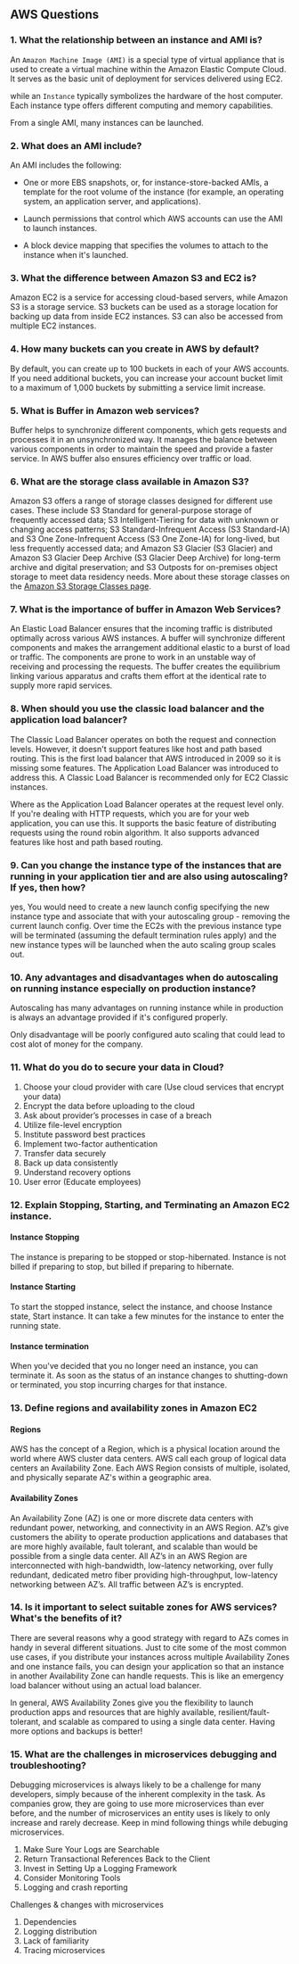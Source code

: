 ## AWS Questions
### 1. What the relationship between an instance and AMI is?

An `Amazon Machine Image (AMI)` is a special type of virtual appliance that is used to create a virtual machine within the Amazon Elastic Compute Cloud. It serves as the basic unit of deployment for services delivered using EC2.

while an `Instance` typically symbolizes the hardware of the host computer. Each instance type offers different computing and memory capabilities. 

From a single AMI, many instances can be launched.

### 2. What does an AMI include?

An AMI includes the following:

- One or more EBS snapshots, or, for instance-store-backed AMIs, a template for the root volume of the instance (for example, an operating system, an application server, and applications).

- Launch permissions that control which AWS accounts can use the AMI to launch instances.

- A block device mapping that specifies the volumes to attach to the instance when it's launched.

### 3. What the difference between Amazon S3 and EC2 is?

Amazon EC2 is a service for accessing cloud-based servers, while Amazon S3 is a storage service.
S3 buckets can be used as a storage location for backing up data from inside EC2 instances. S3 can also be accessed from multiple EC2 instances.

### 4. How many buckets can you create in AWS by default?

By default, you can create up to 100 buckets in each of your AWS accounts. If you need additional buckets, you can increase your account bucket limit to a maximum of 1,000 buckets by submitting a service limit increase.

### 5. What is Buffer in Amazon web services?

Buffer helps to synchronize different components, which gets requests and processes it in an unsynchronized way. It manages the balance between various components in order to maintain the speed and provide a faster service. In AWS buffer also ensures efficiency over traffic or load.

### 6. What are the storage class available in Amazon S3?

Amazon S3 offers a range of storage classes designed for different use cases. These include S3 Standard for general-purpose storage of frequently accessed data; S3 Intelligent-Tiering for data with unknown or changing access patterns; S3 Standard-Infrequent Access (S3 Standard-IA) and S3 One Zone-Infrequent Access (S3 One Zone-IA) for long-lived, but less frequently accessed data; and Amazon S3 Glacier (S3 Glacier) and Amazon S3 Glacier Deep Archive (S3 Glacier Deep Archive) for long-term archive and digital preservation; and S3 Outposts for on-premises object storage to meet data residency needs. More about these storage classes on the [Amazon S3 Storage Classes page](https://aws.amazon.com/s3/storage-classes/).

### 7. What is the importance of buffer in Amazon Web Services?

An Elastic Load Balancer ensures that the incoming traffic is distributed optimally across various AWS instances. A buffer will synchronize different components and makes the arrangement additional elastic to a burst of load or traffic. The components are prone to work in an unstable way of receiving and processing the requests. The buffer creates the equilibrium linking various apparatus and crafts them effort at the identical rate to supply more rapid services.

### 8. When should you use the classic load balancer and the application load balancer?

The Classic Load Balancer operates on both the request and connection levels. However, it doesn't support features like host and path based routing. This is the first load balancer that AWS introduced in 2009 so it is missing some features. The Application Load Balancer was introduced to address this. A Classic Load Balancer is recommended only for EC2 Classic instances.

Where as the Application Load Balancer operates at the request level only. If you're dealing with HTTP requests, which you are for your web application, you can use this. It supports the basic feature of distributing requests using the round robin algorithm. It also supports advanced features like host and path based routing.

### 9. Can you change the instance type of the instances that are running in your application tier and are also using autoscaling? If yes, then how?

yes, You would need to create a new launch config specifying the new instance type and associate that with your autoscaling group - removing the current launch config. Over time the EC2s with the previous instance type will be terminated (assuming the default termination rules apply) and the new instance types will be launched when the auto scaling group scales out.

### 10. Any advantages and disadvantages when do autoscaling on running instance especially on production instance?

Autoscaling has many advantages on running instance while in production is always an advantage provided if it's configured properly.

Only disadvantage will be poorly configured auto scaling that could lead to cost alot of money for the company.

### 11. What do you do to secure your data in Cloud?

1. Choose your cloud provider with care (Use cloud services that encrypt your data)
2. Encrypt the data before uploading to the cloud
3. Ask about provider’s processes in case of a breach
4. Utilize file-level encryption
5. Institute password best practices
6. Implement two-factor authentication
7. Transfer data securely
8. Back up data consistently
9. Understand recovery options
10. User error (Educate employees)

### 12. Explain Stopping, Starting, and Terminating an Amazon EC2 instance.

#### Instance Stopping
The instance is preparing to be stopped or stop-hibernated. Instance is not billed if preparing to stop, but billed if preparing to hibernate.

#### Instance Starting
To start the stopped instance, select the instance, and choose Instance state, Start instance.
It can take a few minutes for the instance to enter the running state.

#### Instance termination
When you've decided that you no longer need an instance, you can terminate it. As soon as the status of an instance changes to shutting-down or terminated, you stop incurring charges for that instance.

### 13. Define regions and availability zones in Amazon EC2

#### Regions
AWS has the concept of a Region, which is a physical location around the world where AWS cluster data centers. AWS call each group of logical data centers an Availability Zone. Each AWS Region consists of multiple, isolated, and physically separate AZ's within a geographic area.

#### Availability Zones
An Availability Zone (AZ) is one or more discrete data centers with redundant power, networking, and connectivity in an AWS Region. AZ’s give customers the ability to operate production applications and databases that are more highly available, fault tolerant, and scalable than would be possible from a single data center. All AZ’s in an AWS Region are interconnected with high-bandwidth, low-latency networking, over fully redundant, dedicated metro fiber providing high-throughput, low-latency networking between AZ’s. All traffic between AZ’s is encrypted.

### 14. Is it important to select suitable zones for AWS services? What's the benefits of it?
There are several reasons why a good strategy with regard to AZs comes in handy in several different situations. Just to cite some of the most common use cases, if you distribute your instances across multiple Availability Zones and one instance fails, you can design your application so that an instance in another Availability Zone can handle requests. This is like an emergency load balancer without using an actual load balancer.

In general, AWS Availability Zones give you the flexibility to launch production apps and resources that are highly available, resilient/fault-tolerant, and scalable as compared to using a single data center. Having more options and backups is better!

### 15. What are the challenges in microservices debugging and troubleshooting?

Debugging microservices is always likely to be a challenge for many developers, simply because of the inherent complexity in the task. As companies grow, they are going to use more microservices than ever before, and the number of microservices an entity uses is likely to only increase and rarely decrease. Keep in mind following things while debuging microservices.

1. Make Sure Your Logs are Searchable
2. Return Transactional References Back to the Client
3. Invest in Setting Up a Logging Framework
4. Consider Monitoring Tools
5. Logging and crash reporting

Challenges & changes with microservices
1. Dependencies
2. Logging distribution
3. Lack of familiarity
4. Tracing microservices

